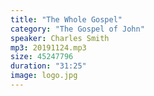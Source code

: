 ```yaml
---
title: "The Whole Gospel"
category: "The Gospel of John"
speaker: Charles Smith
mp3: 20191124.mp3
size: 45247796
duration: "31:25"
image: logo.jpg
---
```

